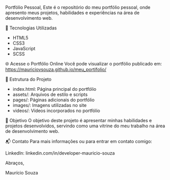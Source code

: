 Portfólio Pessoal,
Este é o repositório do meu portfólio pessoal, onde apresento meus projetos, habilidades e experiências na área de desenvolvimento web.

🚀 Tecnologias Utilizadas
  - HTML5
  - CSS3
  - JavaScript
  - SCSS

🌐 Acesse o Portfólio Online
  Você pode visualizar o portfólio publicado em:
  https://mauriciovsouza.github.io/meu_portifolio/

📁 Estrutura do Projeto
  - index.html: Página principal do portfólio
  - assets/: Arquivos de estilo e scripts
  - pages/: Páginas adicionais do portfólio
  - images/: Imagens utilizadas no site
  - videos/: Vídeos incorporados no portfólio

🎯 Objetivo
  O objetivo deste projeto é apresentar minhas habilidades e projetos desenvolvidos, servindo como uma vitrine do meu trabalho na área de desenvolvimento web.

📬 Contato
Para mais informações ou para entrar em contato comigo:

LinkedIn: linkedin.com/in/developer-mauricio-souza

Abraços, 

Maurício Souza

